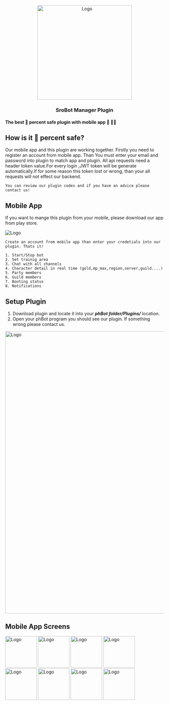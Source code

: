 <!-- PROJECT LOGO -->
<br />
<p align="center">
  <a>
    <img src="https://sroph.emrehamurcu.com/app-landing-page/img/logo.png" alt="Logo" width="300">
  </a>

<h3 align="center">SroBot Manager Plugin</h3>
<h4 align="left">The best 💯 percent safe plugin with mobile app  🎉 🎊🎊</h4>

## How  is it 💯 percent safe?

Our mobile app and this plugin are working together. Firstly you need to register an account from mobile app. Than You must enter your email and password into plugin to match app and plugin. All api requests need a header token value.For every login ,JWT token will be generate automatically.If for some reason this token lost or wrong, than your all requests will not effect our backend.

  ```
You can review our plugin codes and if you have an advice please contact us!
  ```

## Mobile App
If you want to mange this plugin from your mobile, please download our app from play store.
<p align="left">
  <a>
    <img src="https://upload.wikimedia.org/wikipedia/commons/thumb/7/78/Google_Play_Store_badge_EN.svg/256px-Google_Play_Store_badge_EN.svg.png" alt="Logo">
  </a>
  
  ```
Create an account from mobile app than enter your credetials into our plugin. Thats it!
  ```

  ```
1. Start/Stop bot 
2. Set trainig area  
3. Chat with all channels
4. Character detail in real time (gold,mp_max,region,server,guild....)  
5. Party members
6. Guild members
7. Booting status
8. Notifications  
  ```
  
## Setup Plugin

1. Download plugin and locate it into your ***phBot folder/Plugins/*** location.
2. Open your phBot program you should see our plugin. If something wrong please contact us.

<img width="898" src="https://sroph.emrehamurcu.com/app-landing-page/img/ss33.png" alt="Logo">  
  
## Mobile App Screens
 
 <p float="left">
    
  <a>
    <img src="https://sroph.emrehamurcu.com/app-landing-page/img/a1.png" width="100" alt="Logo">
    </a>
     <a>
    <img src="https://sroph.emrehamurcu.com/app-landing-page/img/a2.png" width="100" alt="Logo">
    </a>
<a>
    <img src="https://sroph.emrehamurcu.com/app-landing-page/img/a6.png" width="100" alt="Logo">
    </a>
    <a>
    <img src="https://sroph.emrehamurcu.com/app-landing-page/img/a3.png" width="100" alt="Logo">
    </a>
   <a>
    <img src="https://sroph.emrehamurcu.com/app-landing-page/img/a4.png" width="100" alt="Logo">
    </a>
    <a>
    <img src="https://sroph.emrehamurcu.com/app-landing-page/img/a5.png" width="100" alt="Logo">
    </a>
    <a>
    <img src="https://sroph.emrehamurcu.com/app-landing-page/img/a7.png" width="100" alt="Logo">
    </a>
    <a>
    <img src="https://sroph.emrehamurcu.com/app-landing-page/img/a8.png" width="100" alt="Logo">
    </a>
</p>

